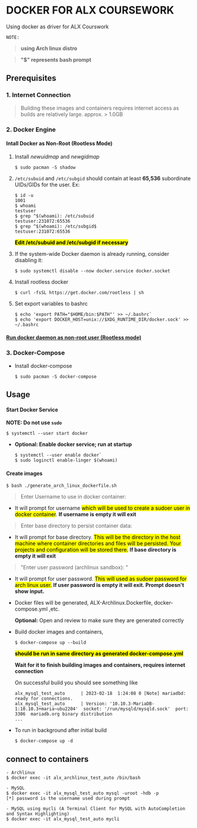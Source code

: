 # DOCKER FOR ALX COURSEWORK

Using docker as driver for ALX Courswork

`NOTE:`

 > **using Arch linux distro**

 > **"$" represents bash prompt**


## Prerequisites

### 1. Internet Connection
  > Building these images and containers requires internet access as builds are 
  relatively large. approx. > 1.0GB

### 2. Docker Engine
#### **Intall Docker as Non-Root (Rootless Mode)**

1. Install *newuidmap* and *newgidmap*

   `$ sudo pacman -S shadow`

2. `/etc/subuid` and `/etc/subgid` should contain at least **65,536** subordinate UIDs/GIDs for the user. Ex:

   ```
   $ id -u
   1001
   $ whoami
   testuser
   $ grep ^$(whoami): /etc/subuid
   testuser:231072:65536
   $ grep ^$(whoami): /etc/subgid$
   testuser:231072:65536
   ```

   <mark>**Edit /etc/subuid and /etc/subgid if necessary**</mark>

3. If the system-wide Docker daemon is already running, consider disabling it:

   `$ sudo systemctl disable --now docker.service docker.socket`

4. Install rootless docker

   `$ curl -fsSL https://get.docker.com/rootless | sh`

5. Set export variables to bashrc

   ```
   $ echo 'export PATH="$HOME/bin:$PATH"' >> ~/.bashrc`
   $ echo 'export DOCKER_HOST=unix://$XDG_RUNTIME_DIR/docker.sock' >> ~/.bashrc
   ```

#### [Run docker daemon as non-root user (Rootless mode)](https://docs.docker.com/engine/security/rootless/)

### 3. Docker-Compose
- Install docker-compose

  `$ sudo pacman -S docker-compose`

## Usage
#### Start Docker Service

   **NOTE: Do not use `sudo`**

   `$ systemctl --user start docker`

   - **Optional: Enable docker service; run at startup**

      ```
      $ systemctl --user enable docker`
      $ sudo loginctl enable-linger $(whoami)
      ```

#### Create images

  `$ bash ./generate_arch_linux_dockerfile.sh`

   > Enter Username to use in docker container:
  - It will prompt for username <mark>which will be used to create a sudoer user in 
  docker container</mark>. **If username is empty it will exit**
   > Enter base directory to persist container data: 
  - It will prompt for base directory. <mark>This will be the directory in the host
  machine where  container directories and files will be persisted.
  Your projects and configuration will be stored there.</mark> **If base directory is empty it will exit**

   > "Enter user password (archlinux sandbox): "
  - It will prompt for user password. <mark>This will used as sudoer password for arch linux user.</mark> **If user password is empty it will exit. Prompt doesn't show input.**
  - Docker files will be generated, ALX-Archlinux.Dockerfile, docker-compose.yml ,etc.

    **Optional:** Open and review to make sure they are generated correctly

- Build docker images and containers,

  `$ docker-compose up --build`

  <mark>**should be run in same directory as generated docker-compose.yml**</mark>

  **Wait for it to finish building images and containers, requires internet connection**

  On successful build you should see something like 

  ```...
  alx_mysql_test_auto      | 2023-02-18  1:24:08 0 [Note] mariadbd: ready for connections.
  alx_mysql_test_auto      | Version: '10.10.3-MariaDB-1:10.10.3+maria~ubu2204'  socket: '/run/mysqld/mysqld.sock'  port: 3306  mariadb.org binary distribution
  ...
  ```

 - To run in background after initial build

    `$ docker-compose up -d`

## connect to containers
  ```
  - Archlinux
  $ docker exec -it alx_archlinux_test_auto /bin/bash

  - MySQL
  $ docker exec -it alx_mysql_test_auto mysql -uroot -hdb -p
  [*] password is the username used during prompt

  - MySQL using mycli (A Terminal Client for MySQL with AutoCompletion and Syntax Highlighting)
  $ docker exec -it alx_mysql_test_auto mycli
